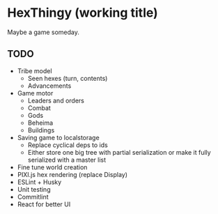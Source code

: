 # HexThingy (working title)

Maybe a game someday.

## TODO

- Tribe model
  - Seen hexes (turn, contents)
  - Advancements
- Game motor
  - Leaders and orders
  - Combat
  - Gods
  - Beheima
  - Buildings
- Saving game to localstorage
  - Replace cyclical deps to ids
  - Either store one big tree with partial serialization or make it fully serialized with a master list
- Fine tune world creation
- PIXI.js hex rendering (replace Display)
- ESLint + Husky
- Unit testing
- Commitlint
- React for better UI
